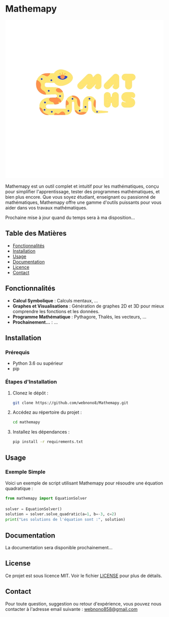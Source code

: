 # Mathemapy

![Mathemapy Logo](/assets/logo.png)

Mathemapy est un outil complet et intuitif pour les mathématiques, conçu pour simplifier l'apprentissage, tester des programmes mathématiques, et bien plus encore. Que vous soyez étudiant, enseignant ou passionné de mathématiques, Mathemapy offre une gamme d'outils puissants pour vous aider dans vos travaux mathématiques.

Prochaine mise à jour quand du temps sera à ma disposition...

## Table des Matières

- [Fonctionnalités](#fonctionnalités)
- [Installation](#installation)
- [Usage](#usage)
- [Documentation](#documentation)
- [Licence](#licence)
- [Contact](#contact)

## Fonctionnalités

- **Calcul Symbolique** : Calculs mentaux, ...
- **Graphes et Visualisations** : Génération de graphes 2D et 3D pour mieux comprendre les fonctions et les données.
- **Programme Mathématique** : Pythagore, Thalès, les vecteurs, ...
- **Prochainement...** : ...

## Installation

### Prérequis

- Python 3.6 ou supérieur
- pip

### Étapes d'Installation

1. Clonez le dépôt :

    ```bash
    git clone https://github.com/webnono8/Mathemapy.git
    ```

2. Accédez au répertoire du projet :

    ```bash
    cd mathemapy
    ```

3. Installez les dépendances :

    ```bash
    pip install -r requirements.txt
    ```

## Usage

### Exemple Simple

Voici un exemple de script utilisant Mathemapy pour résoudre une équation quadratique :

```python
from mathemapy import EquationSolver

solver = EquationSolver()
solution = solver.solve_quadratic(a=1, b=-3, c=2)
print("Les solutions de l'équation sont :", solution)
```

## Documentation

La documentation sera disponible prochainement...

## License

Ce projet est sous licence MIT. Voir le fichier [LICENSE](LICENSE) pour plus de détails.


## Contact

Pour toute question, suggestion ou retour d'expérience, vous pouvez nous contacter à l'adresse email suivante : webnono858@gmail.com
